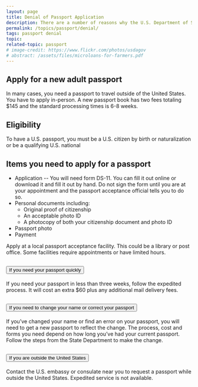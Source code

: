 ```yaml
---
layout: page
title: Denial of Passport Application
description: There are a number of reasons why the U.S. Department of State can deny your U.S. passport application or renewal.
permalink: /topics/passport/denial/
tags: passport denial
topic: 
related-topic: passport
# image-credit: https://www.flickr.com/photos/usdagov
# abstract: /assets/files/microloans-for-farmers.pdf
---
```

## Apply for a new adult passport

In many cases, you need a passport to travel outside of the United States. You have to apply in-person. A new passport book has two fees totaling $145 and the standard processing times is 6-8 weeks.

## Eligibility

To have a U.S. passport, you must be a U.S. citizen by birth or naturalization or be a qualifying U.S. national

## Items you need to apply for a passport

* Application -- You will need form DS-11. You can fill it out online or download it and fill it out by hand. Do not sign the form until you are at your appointment and the passport acceptance official tells you to do so. 
* Personal documents including:
  * Original proof of citizenship
  * An acceptable photo ID
  * A photocopy of both your citizenship document and photo ID
* Passport photo 
* Payment

Apply at a local passport acceptance facility. This could be a library or post office. Some facilities require appointments or have limited hours. 


<div class="usa-accordion" aria-multiselectable="true">
  <h2 class="usa-accordion__heading">
    <button class="usa-accordion__button"
      aria-expanded="false"
      aria-controls="m-a1">
      If you need your passport quickly
    </button>
  </h2>
  <div id="m-a1" class="usa-accordion__content usa-prose">
    <p>If you need your passport in less than three weeks, follow the expedited process. It will cost an extra $60 plus any additional mail delivery fees.</p>
  </div>
  <h2 class="usa-accordion__heading">
    <button class="usa-accordion__button"
      aria-expanded="false"
      aria-controls="m-a2">
      If you need to change your name or correct your passport
    </button>
  </h2>
  <div id="m-a2" class="usa-accordion__content usa-prose">
    <p>If you’ve changed your name or find an error on your passport, you will need to get a new passport to reflect the change. The process, cost and forms you need depend on how long you’ve had your current passport. Follow the steps from the State Department to make the change.</p>
  </div>
  <h2 class="usa-accordion__heading">
    <button class="usa-accordion__button"
      aria-expanded="false"
      aria-controls="m-a3">
      If you are outside the United States
    </button>
  </h2>
  <div id="m-a3" class="usa-accordion__content usa-prose">
    <p>Contact the U.S. embassy or consulate near you to request a passport while outside the United States. Expedited service is not available.</p>
  </div>
</div>
